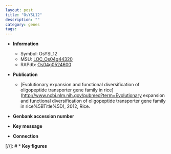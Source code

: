```yaml
---
layout: post
title: "OsYSL12"
description: ""
category: genes
tags: 
---
```


* **Information**  
    + Symbol: OsYSL12  
    + MSU: [LOC_Os04g44320](http://rice.plantbiology.msu.edu/cgi-bin/ORF_infopage.cgi?orf=LOC_Os04g44320)  
    + RAPdb: [Os04g0524600](http://rapdb.dna.affrc.go.jp/viewer/gbrowse_details/irgsp1?name=Os04g0524600)  

* **Publication**  
    + [Evolutionary expansion and functional diversification of oligopeptide transporter gene family in rice](http://www.ncbi.nlm.nih.gov/pubmed?term=Evolutionary expansion and functional diversification of oligopeptide transporter gene family in rice%5BTitle%5D), 2012, Rice.

* **Genbank accession number**  

* **Key message**  

* **Connection**  

[//]: # * **Key figures**  


